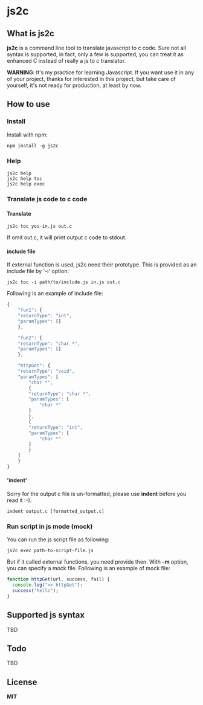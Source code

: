 # js2c

## What is js2c
**js2c** is a command line tool to translate javascript to c code. Sure not all syntax is supported, in fact, only a few is supported, you can treat it as enhanced C instead of really a js to c translator.

**WARNING**: It's my practice for learning Javascript. If you want use it in any of your project, thanks for interested in this project, but take care of yourself, it's not ready for production, at least by now.

## How to use
### Install
Install with npm:
```shell
npm install -g js2c
```

### Help
```shell
js2c help
js2c help toc
js2c help exec
```

### Translate js code to c code
#### Translate
```shell
js2c toc you-in.js out.c
```
If omit out.c, it will print output c code to stdout.

#### include file
If external function is used, js2c need their prototype. This is provided as an include file by '-i' option:
```shell
js2c toc -i path/to/include.js in.js out.c
```

Following is an example of include file:
```javascript
{
    "fun1": {
	"returnType": "int",
	"paramTypes": []
    },

    "fun2": {
	"returnType": "char *",
	"paramTypes": []
    },

    "httpGet": {
	"returnType": "void",
	"paramTypes": [
	    "char *",
	    {
		"returnType": "char *",
		"paramTypes": [
		    "char *"
		]
	    },
	    {
		"returnType": "int",
		"paramTypes": [
		    "char *"
		]
	    }
	]
    }
}
```
#### 'indent'
Sorry for the output c file is un-formatted, please use **indent** before you read it :-).
```shell
indent output.c [formatted_output.c]
```

### Run script in js mode (mock)
You can run the js script file as following:
```shell
js2c exec path-to-script-file.js
```

But if it called external functions, you need provide then. With **-m** option, you can specify a mock file. Following is an example of mock file:
```javascript
function httpGet(url, success, fail) {
  console.log(">> httpGet");
  success("hello");
}
```

## Supported js syntax
TBD

## Todo
TBD

## License
**MIT**
